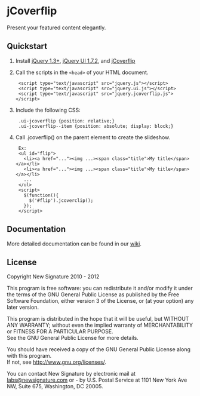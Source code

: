 # jCoverflip

Present your featured content elegantly. 

## Quickstart

1. Install [jQuery 1.3+](http://docs.jquery.com/Downloading_jQuery), [jQuery UI 1.7.2](http://jqueryui.com/download), and [jCoverflip](https://nodeload.github.com/NewSignature/jcoverflip/zipball/master)
2. Call the scripts in the `<head>` of your HTML document.

        <script type="text/javascript" src="jquery.js"></script>
        <script type="text/javascript" src="jquery.ui.js"></script>
        <script type="text/javascript" src="jquery.jcoverflip.js"></script>

3. Include the following CSS:

        .ui-jcoverflip {position: relative;}
        .ui-jcoverflip--item {position: absolute; display: block;}

4. Call .jcoverflip() on the parent element to create the slideshow.

        Ex:
        <ul id="flip">
          <li><a href="..."><img ...><span class="title">My title</span></a></li>
          <li><a href="..."><img ...><span class="title">My title</span></a></li>
          ...
        </ul>
        <script>
          $(function(){
            $('#flip').jcoverclip();
          });
        </script>

## Documentation

More detailed documentation can be found in our [wiki](/NewSignature/jcoverflip/wiki).


## License

Copyright New Signature 2010 - 2012

This program is free software: you can redistribute it and/or modify it under the terms of the 
GNU General Public License as published by the Free Software Foundation, either version 3 of the 
License, or (at your option) any later version.

This program is distributed in the hope that it will be useful, but WITHOUT ANY WARRANTY; 
without even the implied warranty of MERCHANTABILITY or FITNESS FOR A PARTICULAR PURPOSE.  
See the GNU General Public License for more details.

You should have received a copy of the GNU General Public License along with this program.  
If not, see <http://www.gnu.org/licenses/>.

You can contact New Signature by electronic mail at labs@newsignature.com 
or - by U.S. Postal Service at 1101 New York Ave NW, Suite 675, Washington, DC 20005.
